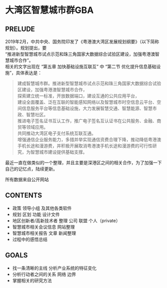 # 大湾区智慧城市群GBA

## PRELUDE

2019年2月，中共中央、国务院印发了《粤港澳大湾区发展规划纲要》（以下简称规划）。规划提出，要   
“推进新型智慧城市试点示范和珠三角国家大数据综合试验区建设，加强粤港澳智慧城市合作”。  
相关的文字出现在 “第五章 加快基础设施互联互” 中 “第二节 优化提升信息基础设施”，具体表达是：  

>建成智慧城市群。推进新型智慧城市试点示范和珠三角国家大数据综合试验区建设，加强粤港澳智慧城市合作，  
探索建立统一标准，开放数据端口，建设互通的公共应用平台，  
建设全面覆盖、泛在互联的智能感知网络以及智慧城市时空信息云平台、空间信息服务平台等信息基础设施，大力发展智慧交通、智慧能源、智慧市政、智慧社区。  
推进电子签名证书互认工作，推广电子签名互认证书在公共服务、金融、商贸等领域应用。  
共同推动大湾区电子支付系统互联互通。  
增强通信企业服务能力，多措并举实现通信资费合理下降，推动降低粤港澳手机长途和漫游费，并积极开展取消粤港澳手机长途和漫游费的可行性研究，为智慧城市建设提供基础支撑。  

最近一直在做类似的一个整理，并且主要是深港区之间的相关合作，为了加强一下自己的记忆点，陆续更新。  

所有数据来自公开网站

## CONTENTS

- 政策 领导小组 及其他各类软件
- 规划 区划 功能 设计文件
- 地区创新者/高新技术者 整理 公司 联盟 个人（private）
- 智慧城市相关会议信息 网站整理
- 智慧城市相关报告 文章 新闻整理
- 过程中的感悟总结


## GOALS
- 找一条清晰的主线 分析产业系统的特征变化
- 分析行动者之间的关系 网络 边界
- 掌握相关的研究方法
